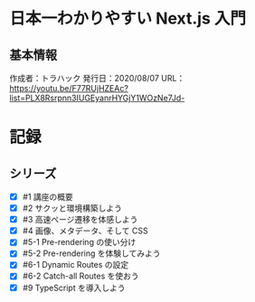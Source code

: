 # 日本一わかりやすい Next.js 入門

## 基本情報

作成者：トラハック
発行日：2020/08/07
URL：https://youtu.be/F77RUjHZEAc?list=PLX8Rsrpnn3IUGEyanrHYGjY1WOzNe7Jd-

# 記録

## シリーズ

- [x] #1 講座の概要
- [x] #2 サクッと環境構築しよう
- [x] #3 高速ページ遷移を体感しよう
- [x] #4 画像、メタデータ、そして CSS
- [x] #5-1 Pre-rendering の使い分け
- [x] #5-2 Pre-rendering を体験してみよう
- [x] #6-1 Dynamic Routes の設定
- [x] #6-2 Catch-all Routes を使おう
- [x] #9 TypeScript を導入しよう
